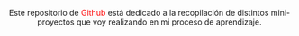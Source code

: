 <p style="text-align: center;">
  Este repositorio de <span style="color: red;">Github</span> está dedicado a la recopilación de distintos 
mini-proyectos que voy realizando en mi proceso de aprendizaje.
</p>


